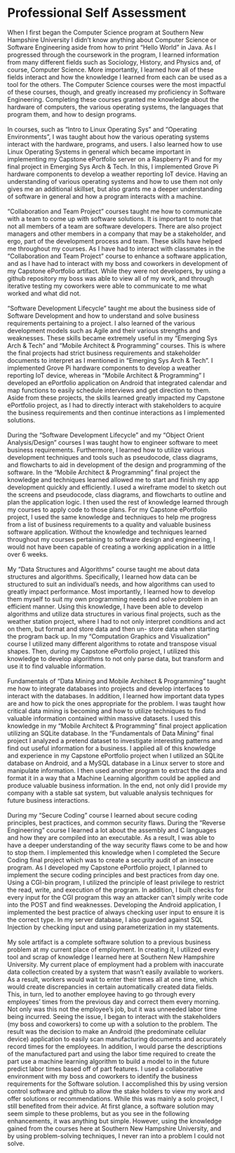 # Professional Self Assessment

When I first began the Computer Science program at Southern New Hampshire University I didn’t know anything about Computer Science or Software Engineering aside from how to print “Hello World” in Java. As I progressed through the coursework in the program, I learned information from many different fields such as Sociology, History, and Physics and, of course, Computer Science. More importantly, I learned how all of these fields interact and how the knowledge I learned from each can be used as a tool for the others. The Computer Science courses were the most impactful of these courses, though, and greatly increased my proficiency in Software Engineering. Completing these courses granted me knowledge about the hardware of computers, the various operating systems, the languages that program them, and how to design programs.<br/>
  <br/>
In courses, such as “Intro to Linux Operating Sys” and “Operating Environments”, I was taught about how the various operating systems interact with the hardware, programs, and users. I also learned how to use Linux Operating Systems in general which became important in implementing my Capstone ePortfolio server on a Raspberry Pi and for my final project in Emerging Sys Arch & Tech. In this, I implemented Grove Pi hardware components to develop a weather reporting IoT device. Having an understanding of various operating systems and how to use them not only gives me an additional skillset, but also grants me a deeper understanding of software in general and how a program interacts with a machine.<br/>
   <br/>
“Collaboration and Team Project” courses taught me how to communicate with a team to come up with software solutions. It is important to note that not all members of a team are software developers.  There are also project managers and other members in a company that may be a stakeholder, and ergo, part of the development process and team. These skills have helped me throughout my courses. As I have had to interact with classmates in the “Collaboration and Team Project” course to enhance a software application, and as I have had to interact with my boss and coworkers in development of my Capstone ePortfolio artifact. While they were not developers, by using a github repository my boss was able to view all of my work, and through iterative testing my coworkers were able to communicate to me what worked and what did not.<br/>
  <br/>
“Software Development Lifecycle” taught me about the business side of Software Development and how to understand and solve business requirements pertaining to a project. I also learned of the various development models such as Agile and their various strengths and weaknesses. These skills became extremely useful in my “Emerging Sys Arch & Tech” and “Mobile Architect & Programming” courses. This is where the final projects had strict business requirements and stakeholder documents to interpret as I mentioned in “Emerging Sys Arch & Tech”. I implemented Grove Pi hardware components to develop a weather reporting IoT device, whereas in “Mobile Architect & Programming” I developed an ePortfolio application on Android that integrated calendar and map functions to easily schedule interviews and get direction to them. Aside from these projects, the skills learned greatly impacted my Capstone ePortfolio project, as I had to directly interact with stakeholders to acquire the business requirements and then continue interactions as I implemented solutions.<br/>
  <br/>
During the “Software Development Lifecycle” and my “Object Orient Analysis/Design” courses I was taught how to engineer software to meet business requirements. Furthermore, I learned how to utilize various development techniques and tools such as pseudocode, class diagrams, and flowcharts to aid in development of the design and programming of the software. In the “Mobile Architect & Programming” final project the knowledge and techniques learned allowed me to start and finish my app development quickly and efficiently. I used a wireframe model to sketch out the screens and pseudocode, class diagrams, and flowcharts to outline and plan the application logic. I then used the rest of knowledge learned through my courses to apply code to those plans. For my Capstone ePortfolio project, I used the same knowledge and techniques to help me progress from a list of business requirements to a quality and valuable business software application. Without the knowledge and techniques learned throughout my courses pertaining to software design and engineering, I would not have been capable of creating a working application in a little over 6 weeks. <br/>
   <br/>
My “Data Structures and Algorithms” course taught me about data structures and algorithms. Specifically, I learned how data can be structured to suit an individual’s needs, and how algorithms can used to greatly impact performance. Most importantly, I learned how to develop them myself to suit my own programming needs and solve problem in an efficient manner. Using this knowledge, I have been able to develop algorithms and utilize data structures in various final projects, such as the weather station project, where I had to not only interpret conditions and act on them, but format and store data and then un- store data when starting the program back up. In my “Computation Graphics and Visualization” course I utilized many different algorithms to rotate and transpose visual shapes. Then, during my Capstone ePortfolio project, I utilized this knowledge to develop algorithms to not only parse data, but transform and use it to find valuable information.<br/>
  <br/>
   Fundamentals of “Data Mining and Mobile Architect & Programming” taught me how to integrate databases into projects and develop interfaces to interact with the databases. In addition, I learned how important data types are and how to pick the ones appropriate for the problem. I was taught how critical data mining is becoming and how to utilize techniques to find valuable information contained within massive datasets. I used this knowledge in my “Mobile Architect & Programming” final project application utilizing an SQLite database. In the “Fundamentals of Data Mining” final project I analyzed a pretend dataset to investigate interesting patterns and find out useful information for a business. I applied all of this knowledge and experience in my Capstone ePortfolio project when I utilized an SQLite database on Android, and a MySQL database in a Linux server to store and manipulate information. I then used another program to extract the data and format it in a way that a Machine Learning algorithm could be applied and produce valuable business information. In the end, not only did I provide my company with a stable sat system, but valuable analysis techniques for future business interactions.<br/>
  <br/>
   During my “Secure Coding” course I learned about secure coding principles, best practices, and common security flaws. During the “Reverse Engineering” course I learned a lot about the assembly and C languages and how they are compiled into an executable. As a result, I was able to have a deeper understanding of the way security flaws come to be and how to stop them. I implemented this knowledge when I completed the Secure Coding final project which was to create a security audit of an insecure program. As I developed my Capstone ePortfolio project, I planned to implement the secure coding principles and best practices from day one. Using a CGI-bin program, I utilized the principle of least privilege to restrict the read, write, and execution of the program. In addition, I built checks for every input for the CGI program this way an attacker can’t simply write code into the POST and find weaknesses. Developing the Android application, I implemented the best practice of always checking user input to ensure it is the correct type. In my server database, I also guarded against SQL Injection by checking input and using parameterization in my statements.<br/>
<br/>
My sole artifact is a complete software solution to a previous business problem at my current place of employment. In creating it, I utilized every tool and scrap of knowledge I learned here at Southern New Hampshire University. My current place of employment had a problem with inaccurate data collection created by a system that wasn’t easily available to workers. As a result, workers would wait to enter their times all at one time, which would create discrepancies in certain automatically created data fields. This, in turn, led to another employee having to go through every employees’ times from the previous day and correct them every morning. Not only was this not the employee’s job, but it was unneeded labor time being incurred. Seeing the issue, I began to interact with the stakeholders (my boss and coworkers) to come up with a solution to the problem. The result was the decision to make an Android (the predominate cellular device) application to easily scan manufacturing documents and accurately record times for the employees. In addition, I would parse the descriptions of the manufactured part and using the labor time required to create the part use a machine learning algorithm to build a model to in the future predict labor times based off of part features. I used a collaborative environment with my boss and coworkers to identify the business requirements for the Software solution. I accomplished this by using version control software and github to allow the stake holders to view my work and offer solutions or recommendations. While this was mainly a solo project, I still benefited from their advice. At first glance, a software solution may seem simple to these problems, but as you see in the following enhancements, it was anything but simple. However, using the knowledge gained from the courses here at Southern New Hampshire University, and by using problem-solving techniques, I never ran into a problem I could not solve.
